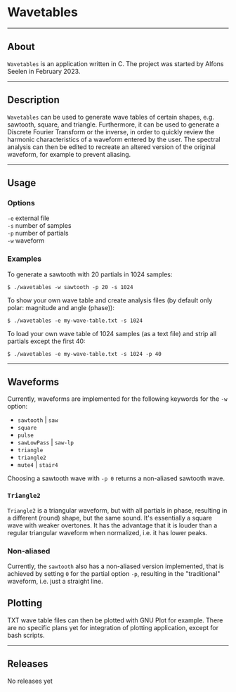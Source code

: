 # Wavetables

---

## About

`Wavetables` is an application written in C.
The project was started by Alfons Seelen in February 2023.

---

## Description
`Wavetables` can be used to generate wave tables of certain shapes,
e.g. sawtooth, square, and triangle.
Furthermore, it can be used to generate a Discrete Fourier Transform
or the inverse, in order to quickly review the harmonic
characteristics of a waveform entered by the user.
The spectral analysis can then be edited to recreate
an altered version of the original waveform, for example to prevent
aliasing.

---

## Usage

### Options

`-e` external file  
`-s` number of samples  
`-p` number of partials  
`-w` waveform

### Examples

To generate a sawtooth with 20 partials in 1024 samples:

`$ ./wavetables -w sawtooth -p 20 -s 1024`

To show your own wave table and create analysis files
(by default only polar: magnitude and angle (phase)):

`$ ./wavetables -e my-wave-table.txt -s 1024`

To load your own wave table of 1024 samples (as a text file)
and strip all partials except the first 40:

`$ ./wavetables -e my-wave-table.txt -s 1024 -p 40`

---

## Waveforms

Currently, waveforms are implemented for the following
keywords for the `-w` option:

* `sawtooth` | `saw`
* `square`
* `pulse`
* `sawLowPass` | `saw-lp`
* `triangle`
* `triangle2`
* `mute4` | `stair4`

Choosing a sawtooth wave with `-p 0` returns a non-aliased
sawtooth wave.

### `Triangle2`

`Triangle2` is a triangular waveform, but with all partials in phase,
resulting in a different (round) shape, but the same sound.
It's essentially a square wave with weaker overtones.
It has the advantage that it is louder than a regular triangular
waveform when normalized, i.e. it has lower peaks.

### Non-aliased

Currently, the `sawtooth` also has a non-aliased version implemented,
that is achieved by setting `0` for the partial option `-p`,
resulting in the "traditional" waveform, i.e. just a straight line.

## Plotting

TXT wave table files can then be plotted with GNU Plot for example.
There are no specific plans yet for integration of plotting
application, except for bash scripts.

---

## Releases

No releases yet
